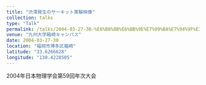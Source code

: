 ```yaml
---
title: "渋滞発生のサーキット実験映像"
collection: talks
type: "Talk"
permalink: /talks/2004-03-27-30-%E6%B8%8B%E6%BB%9E%E7%99%BA%E7%94%9F%E3%81%AE%E3%82%B5%E3%83%BC%E3%82%AD%E3%83%83%E3%83%88%E5%AE%9F%E9%A8%93%E6%98%A0%E5%83%8F
venue: "九州大学箱崎キャンパス"
date: 2004-03-27-30
location: "福岡市博多区箱崎"
latitude: "33.6266628"
longitude: "130.4228505"
---
```


2004年日本物理学会第59回年次大会
